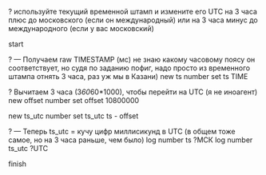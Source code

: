 ? используйте текущий временной штамп и измените его UTC на 3 часа плюс до московского (если он международный) или на 3 часа минус до международного (если у вас московский)

start

? — Получаем raw TIMESTAMP (мс) не знаю какому часовому поясу он соответствует, но судя по заданию пофиг, надо просто из временного штампа отнять 3 часа, раз уж мы в Казани)
new ts number
set ts TIME

? Вычитаем 3 часа (3*60*60*1000), чтобы перейти на UTC (я не иноагент)
new offset number
set offset 10800000

new ts_utc number
set ts_utc ts - offset

? — Теперь ts_utc = кучу цифр миллисикунд в UTC (в общем тоже самое, но на 3 часа раньше, чем было)
log number ts      ?МСК
log number ts_utc  ?UTC 

finish
